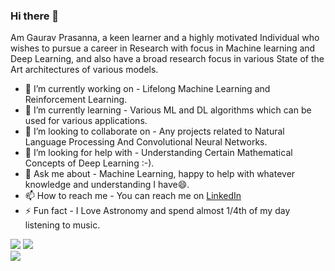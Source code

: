 ### Hi there 👋
Am Gaurav Prasanna, a keen learner and a highly motivated Individual who wishes to pursue a career in Research with focus in Machine learning and Deep Learning, and also have a broad research focus in various State of the Art architectures of various models.

- 🔭 I’m currently working on - Lifelong Machine Learning and Reinforcement Learning.
- 🌱 I’m currently learning - Various ML and DL algorithms which can be used for various applications.
- 👯 I’m looking to collaborate on - Any projects related to Natural Language Processing And Convolutional Neural Networks.
- 🤔 I’m looking for help with - Understanding Certain Mathematical Concepts of Deep Learning :-).
- 💬 Ask me about - Machine Learning, happy to help with whatever knowledge and understanding I have😄.
- 📫 How to reach me - You can reach me on <a href = "https://www.linkedin.com/in/gaurav-prasanna-12400b191/"> LinkedIn </a>
- ⚡ Fun fact - I Love Astronomy and spend almost 1/4th of my day listening to music.
<div>
<img src = "https://github-readme-stats.vercel.app/api?username=circuit-geek&&show_icons=true&title_color=ffffff&icon_color=bb2acf&text_color=daf7dc&bg_color=151515">
<img src = "https://github-readme-stats.vercel.app/api/top-langs/?username=circuit-geek&layout=compact&theme=tokyonight">
</div>
<img src = "https://activity-graph.herokuapp.com/graph?username=circuit-geek&theme=dracula">

